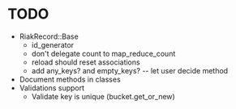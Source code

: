 # TODO

* RiakRecord::Base
  * id_generator
  * don't delegate count to map_reduce_count
  * reload should reset associations
  * add any_keys? and empty_keys?  -- let user decide method
* Document methods in classes
* Validations support
  * Validate key is unique (bucket.get_or_new)
